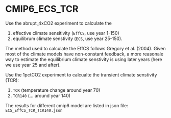 # CMIP6_ECS_TCR

Use the abrupt_4xCO2 experiment to calculate the
1. effective climate sensitivity (`EffCS`, use year 1-150) 
2. equilibrum climate senstivity (`ECS`, use year 25-150).

The method used to calculate the EffCS follows Gregory et al. (2004). Given most of the climate models have non-constant feedback, a more reasonale way to estimate the equilibrium climate senstivity is using later years (here we use year 25 and after). 

Use the 1pctCO2 experiment to calcualte the transient climate senstivity (TCR):
1. `TCR` (temperature change around year 70)
2. `TCR140` (... around year 140)

The results for different cmip6 model are listed in json file: `ECS_EffCS_TCR_TCR140.json`
